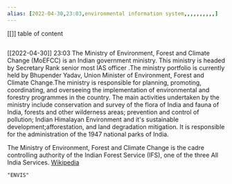 ```yaml
---
alias: [2022-04-30,23:03,environmental information system,,,,,,,,,,]
---
```

[[]]
table of content
```toc
```

[[2022-04-30]] 23:03
The Ministry of Environment, Forest and Climate Change (MoEFCC) is an Indian government ministry. This ministry is headed by Secretary Rank senior most IAS officer .The ministry portfolio is currently held by Bhupender Yadav, Union Minister of Environment, Forest and Climate Change.The ministry is responsible for planning, promoting, coordinating, and overseeing the implementation of environmental and forestry programmes in the country. The main activities undertaken by the ministry include conservation and survey of the flora of India and fauna of India, forests and other wilderness areas; prevention and control of pollution; Indian Himalayan Environment and it's sustainable development;afforestation, and land degradation mitigation. It is responsible for the administration of the 1947 national parks of India.

The Ministry of Environment, Forest and Climate Change is the cadre controlling authority of the Indian Forest Service (IFS), one of the three All India Services.
[Wikipedia](https://en.wikipedia.org/wiki/Ministry%20of%20Environment,%20Forest%20and%20Climate%20Change)
```query
"ENVIS"
```